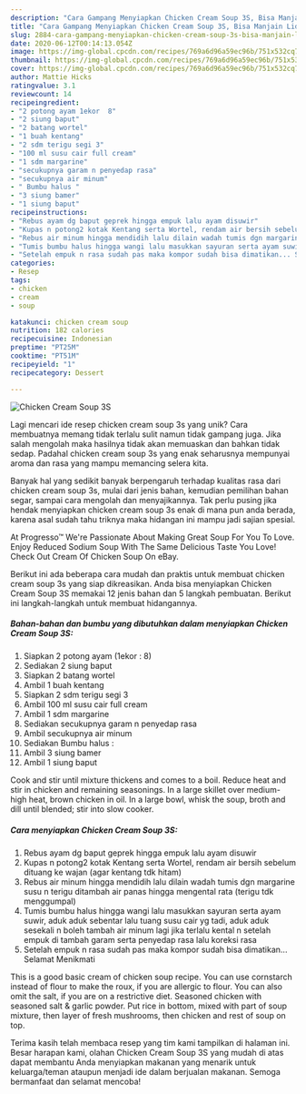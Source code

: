 ```yaml
---
description: "Cara Gampang Menyiapkan Chicken Cream Soup 3S, Bisa Manjain Lidah"
title: "Cara Gampang Menyiapkan Chicken Cream Soup 3S, Bisa Manjain Lidah"
slug: 2884-cara-gampang-menyiapkan-chicken-cream-soup-3s-bisa-manjain-lidah
date: 2020-06-12T00:14:13.054Z
image: https://img-global.cpcdn.com/recipes/769a6d96a59ec96b/751x532cq70/chicken-cream-soup-3s-foto-resep-utama.jpg
thumbnail: https://img-global.cpcdn.com/recipes/769a6d96a59ec96b/751x532cq70/chicken-cream-soup-3s-foto-resep-utama.jpg
cover: https://img-global.cpcdn.com/recipes/769a6d96a59ec96b/751x532cq70/chicken-cream-soup-3s-foto-resep-utama.jpg
author: Mattie Hicks
ratingvalue: 3.1
reviewcount: 14
recipeingredient:
- "2 potong ayam 1ekor  8"
- "2 siung baput"
- "2 batang wortel"
- "1 buah kentang"
- "2 sdm terigu segi 3"
- "100 ml susu cair full cream"
- "1 sdm margarine"
- "secukupnya garam n penyedap rasa"
- "secukupnya air minum"
- " Bumbu halus "
- "3 siung bamer"
- "1 siung baput"
recipeinstructions:
- "Rebus ayam dg baput geprek hingga empuk lalu ayam disuwir"
- "Kupas n potong2 kotak Kentang serta Wortel, rendam air bersih sebelum dituang ke wajan (agar kentang tdk hitam)"
- "Rebus air minum hingga mendidih lalu dilain wadah tumis dgn margarine susu n terigu ditambah air panas hingga mengental rata (terigu tdk menggumpal)"
- "Tumis bumbu halus hingga wangi lalu masukkan sayuran serta ayam suwir, aduk aduk sebentar lalu tuang susu cair yg tadi, aduk aduk sesekali n boleh tambah air minum lagi jika terlalu kental n setelah empuk di tambah garam serta penyedap rasa lalu koreksi rasa"
- "Setelah empuk n rasa sudah pas maka kompor sudah bisa dimatikan... Selamat Menikmati"
categories:
- Resep
tags:
- chicken
- cream
- soup

katakunci: chicken cream soup 
nutrition: 182 calories
recipecuisine: Indonesian
preptime: "PT25M"
cooktime: "PT51M"
recipeyield: "1"
recipecategory: Dessert

---
```



![Chicken Cream Soup 3S](https://img-global.cpcdn.com/recipes/769a6d96a59ec96b/751x532cq70/chicken-cream-soup-3s-foto-resep-utama.jpg)

Lagi mencari ide resep chicken cream soup 3s yang unik? Cara membuatnya memang tidak terlalu sulit namun tidak gampang juga. Jika salah mengolah maka hasilnya tidak akan memuaskan dan bahkan tidak sedap. Padahal chicken cream soup 3s yang enak seharusnya mempunyai aroma dan rasa yang mampu memancing selera kita.

Banyak hal yang sedikit banyak berpengaruh terhadap kualitas rasa dari chicken cream soup 3s, mulai dari jenis bahan, kemudian pemilihan bahan segar, sampai cara mengolah dan menyajikannya. Tak perlu pusing jika hendak menyiapkan chicken cream soup 3s enak di mana pun anda berada, karena asal sudah tahu triknya maka hidangan ini mampu jadi sajian spesial.

At Progresso™ We&#39;re Passionate About Making Great Soup For You To Love. Enjoy Reduced Sodium Soup With The Same Delicious Taste You Love! Check Out Cream Of Chicken Soup On eBay.


Berikut ini ada beberapa cara mudah dan praktis untuk membuat chicken cream soup 3s yang siap dikreasikan. Anda bisa menyiapkan Chicken Cream Soup 3S memakai 12 jenis bahan dan 5 langkah pembuatan. Berikut ini langkah-langkah untuk membuat hidangannya.

<!--inarticleads1-->

##### Bahan-bahan dan bumbu yang dibutuhkan dalam menyiapkan Chicken Cream Soup 3S:

1. Siapkan 2 potong ayam (1ekor : 8)
1. Sediakan 2 siung baput
1. Siapkan 2 batang wortel
1. Ambil 1 buah kentang
1. Siapkan 2 sdm terigu segi 3
1. Ambil 100 ml susu cair full cream
1. Ambil 1 sdm margarine
1. Sediakan secukupnya garam n penyedap rasa
1. Ambil secukupnya air minum
1. Sediakan  Bumbu halus :
1. Ambil 3 siung bamer
1. Ambil 1 siung baput


Cook and stir until mixture thickens and comes to a boil. Reduce heat and stir in chicken and remaining seasonings. In a large skillet over medium-high heat, brown chicken in oil. In a large bowl, whisk the soup, broth and dill until blended; stir into slow cooker. 

<!--inarticleads2-->

##### Cara menyiapkan Chicken Cream Soup 3S:

1. Rebus ayam dg baput geprek hingga empuk lalu ayam disuwir
1. Kupas n potong2 kotak Kentang serta Wortel, rendam air bersih sebelum dituang ke wajan (agar kentang tdk hitam)
1. Rebus air minum hingga mendidih lalu dilain wadah tumis dgn margarine susu n terigu ditambah air panas hingga mengental rata (terigu tdk menggumpal)
1. Tumis bumbu halus hingga wangi lalu masukkan sayuran serta ayam suwir, aduk aduk sebentar lalu tuang susu cair yg tadi, aduk aduk sesekali n boleh tambah air minum lagi jika terlalu kental n setelah empuk di tambah garam serta penyedap rasa lalu koreksi rasa
1. Setelah empuk n rasa sudah pas maka kompor sudah bisa dimatikan... Selamat Menikmati


This is a good basic cream of chicken soup recipe. You can use cornstarch instead of flour to make the roux, if you are allergic to flour. You can also omit the salt, if you are on a restrictive diet. Seasoned chicken with seasoned salt &amp; garlic powder. Put rice in bottom, mixed with part of soup mixture, then layer of fresh mushrooms, then chicken and rest of soup on top. 

Terima kasih telah membaca resep yang tim kami tampilkan di halaman ini. Besar harapan kami, olahan Chicken Cream Soup 3S yang mudah di atas dapat membantu Anda menyiapkan makanan yang menarik untuk keluarga/teman ataupun menjadi ide dalam berjualan makanan. Semoga bermanfaat dan selamat mencoba!

